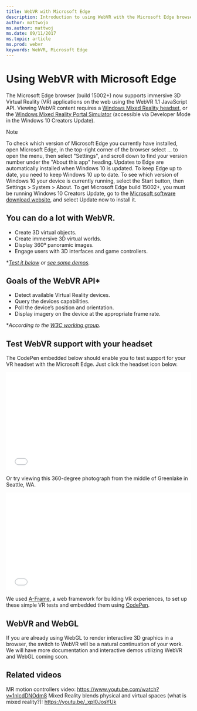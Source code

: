 ```yaml
---
title: WebVR with Microsoft Edge
description: Introduction to using WebVR with the Microsoft Edge browser.
author: mattwojo
ms.author: mattwoj
ms.date: 09/11/2017
ms.topic: article
ms.prod: webvr
keywords: WebVR, Microsoft Edge
---
```


# Using WebVR with Microsoft Edge

The Microsoft Edge browser (build 15002+) now supports immersive 3D Virtual Reality (VR) applications on the web using the WebVR 1.1 JavaScript API. Viewing WebVR content requires a [Windows Mixed Reality headset](/headsets), or the [Windows Mixed Reality Portal Simulator](//developer.microsoft.com/en-us/windows/mixed-reality/using_the_windows_mixed_reality_simulator) (accessible via Developer Mode in the Windows 10 Creators Update).

> [!Note]
> To check which version of Microsoft Edge you currently have installed, open Microsoft Edge, in the top-right corner of the browser select … to open the menu, then select "Settings", and scroll down to find your version number under the "About this app" heading. Updates to Edge are automatically installed when Windows 10 is updated. To keep Edge up to date, you need to keep Windows 10 up to date. To see which version of Windows 10 your device is currently running, select the Start  button, then Settings > System > About. To get Microsoft Edge build 15002+, you must be running Windows 10 Creators Update, go to the [Microsoft software download website](https://www.microsoft.com/software-download/windows10), and select Update now to install it. 

## You can do a lot with WebVR.
- Create 3D virtual objects.
- Create immersive 3D virtual worlds.
- Display 360º panoramic images.
- Engage users with 3D interfaces and game controllers.

**[Test it below](#test-webvr-support-with-your-headset) or [see some demos](demos.md).*

## Goals of the WebVR API*
- Detect available Virtual Reality devices.
- Query the devices capabilities.
- Poll the device’s position and orientation.
- Display imagery on the device at the appropriate frame rate.

**According to the [W3C working group](https://github.com/w3c/webvr/blob/master/explainer.md).*

## Test WebVR support with your headset

The CodePen embedded below should enable you to test support for your VR headset with the Microsoft Edge. Just click the headset icon below.

<iframe height='265' scrolling='no' title='WebVR experiment' src='//codepen.io/mattwojo/embed/Evqjpx/?height=265&theme-id=0&default-tab=html,result&embed-version=2' frameborder='no' allowtransparency='true' allowfullscreen='true' style='width: 100%;'><a href='https://codepen.io/mattwojo/pen/Evqjpx/'>WebVR on Microsoft Edge</a>.
</iframe>

Or try viewing this 360-degree photograph from the middle of Greenlake in Seattle, WA.

<iframe height='265' scrolling='no' title='WebVR 360 image' src='//codepen.io/mattwojo/embed/qPWKdg/?height=265&theme-id=0&default-tab=html,result&embed-version=2' frameborder='no' allowtransparency='true' allowfullscreen='true' style='width: 100%;'>See the Pen <a href='https://codepen.io/mattwojo/pen/qPWKdg/'>WebVR 360 image</a>.
</iframe>

We used [A-Frame](https://aframe.io), a web framework for building VR experiences, to set up these simple VR tests and embedded them using [CodePen](https://codepen.io/).

## WebVR and WebGL
If you are already using WebGL to render interactive 3D graphics in a browser, the switch to WebVR will be a natural continuation of your work. We will have more documentation and interactive demos utilizing WebVR and WebGL coming soon.

## Related videos
MR motion controllers video: https://www.youtube.com/watch?v=1nlcdDNOdm8
Mixed Reality blends physical and virtual spaces (what is mixed reality?): https://youtu.be/_xpI0JosYUk 